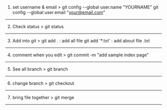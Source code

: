 1. set username & email >
   git config --global user.name "YOURNAME"
   git config --global user.email "your@email.com"
----------------------
2. Check status >
   git status
----------------------
3. Add into git >
   git add . : add all file
   git add '*.txt' : add about file .txt
----------------------
4. comment when you edit >
   git commit -m "add sample index page"
----------------------
5. See all branch >
   git branch
----------------------
6. change branch >
   git checkout
----------------------
7. bring file together >
   git merge
----------------------
